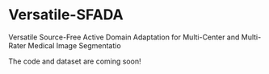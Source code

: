 # Versatile-SFADA
Versatile Source-Free Active Domain Adaptation for Multi-Center and Multi-Rater Medical Image Segmentatio

The code and dataset are coming soon!
